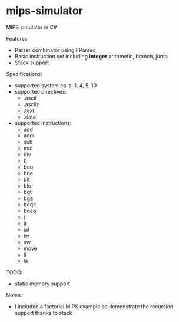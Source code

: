 # mips-simulator
MIPS simulator in C#

Features:
- Parser combinator using FParsec
- Basic instruction set including **integer** arithmetic, branch, jump
- Stack support

Specifications: 
- supported system calls: 1, 4, 5, 10
- supported directives:
  - .ascii
  - .asciiz
  - .text
  - .data
- supported instructions:
  - add
  - addi
  - sub
  - mul
  - div
  - b
  - beq
  - bne
  - blt
  - ble
  - bgt
  - bge
  - beqz
  - bneq
  - j
  - jr
  - jal
  - lw
  - sw
  - move
  - li
  - la

TODO:
- static memory support

Notes:
- I included a factorial MIPS example so demonstrate the recursion support thanks to stack
